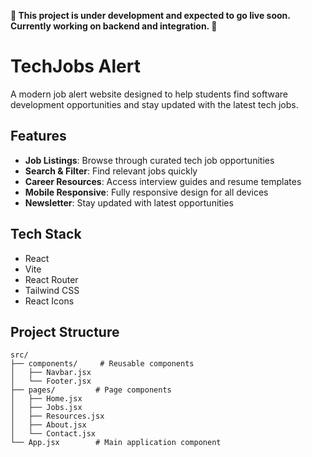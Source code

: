 **🚧 This project is under development and expected to go live soon. Currently working on backend and integration. 🚀**


# TechJobs Alert

A modern job alert website designed to help students find software development opportunities and stay updated with the latest tech jobs.

## Features

- **Job Listings**: Browse through curated tech job opportunities
- **Search & Filter**: Find relevant jobs quickly
- **Career Resources**: Access interview guides and resume templates
- **Mobile Responsive**: Fully responsive design for all devices
- **Newsletter**: Stay updated with latest opportunities

## Tech Stack

- React
- Vite
- React Router
- Tailwind CSS
- React Icons


## Project Structure

```
src/
├── components/     # Reusable components
│   ├── Navbar.jsx
│   └── Footer.jsx
├── pages/         # Page components
│   ├── Home.jsx
│   ├── Jobs.jsx
│   ├── Resources.jsx
│   ├── About.jsx
│   └── Contact.jsx
└── App.jsx        # Main application component
```
